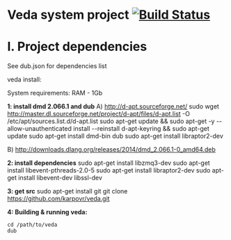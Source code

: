 # Veda system project [![Build Status](https://travis-ci.org/karpovr/veda.svg?branch=master)](https://travis-ci.org/karpovr/veda)

# I. Project dependencies
  See dub.json for dependencies list


veda install:

System requirements: RAM - 1Gb

**1: install dmd 2.066.1 and dub**
A) http://d-apt.sourceforge.net/
    sudo wget http://master.dl.sourceforge.net/project/d-apt/files/d-apt.list -O /etc/apt/sources.list.d/d-apt.list
    sudo apt-get update && sudo apt-get -y --allow-unauthenticated install --reinstall d-apt-keyring && sudo apt-get update
    sudo apt-get install dmd-bin dub
    sudo apt-get install libraptor2-dev

B)
    http://downloads.dlang.org/releases/2014/dmd_2.066.1-0_amd64.deb

**2: install dependencies**
    sudo apt-get install libzmq3-dev
    sudo apt-get install libevent-pthreads-2.0-5
    sudo apt-get install libraptor2-dev
    sudo apt-get install libevent-dev libssl-dev

**3: get src**
    sudo apt-get install git
    git clone https://github.com/karpovr/veda.git

**4: Building & running veda:**

    cd /path/to/veda
    dub
